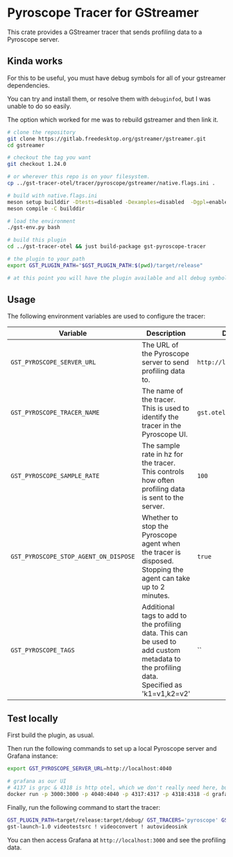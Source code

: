 # Pyroscope Tracer for GStreamer

This crate provides a GStreamer tracer that sends profiling data to a Pyroscope server.

## Kinda works

For this to be useful, you must have debug symbols for all of your gstreamer dependencies.

You can try and install them, or resolve them with `debuginfod`, but I was unable to do so easily.

The option which worked for me was to rebuild gstreamer and then link it.

```bash
# clone the repository
git clone https://gitlab.freedesktop.org/gstreamer/gstreamer.git
cd gstreamer

# checkout the tag you want
git checkout 1.24.0

# or wherever this repo is on your filesystem.
cp ../gst-tracer-otel/tracer/pyroscope/gstreamer/native.flags.ini .

# build with native.flags.ini
meson setup builddir -Dtests=disabled -Dexamples=disabled  -Dgpl=enabled --buildtype=debugoptimized -Dstrip=false --native-file native.flags.ini
meson compile -C builddir

# load the environment
./gst-env.py bash

# build this plugin
cd ../gst-tracer-otel && just build-package gst-pyroscope-tracer

# the plugin to your path
export GST_PLUGIN_PATH="$GST_PLUGIN_PATH:$(pwd)/target/release"

# at this point you will have the plugin available and all debug symbols in gstreamer.
```

## Usage

The following environment variables are used to configure the tracer:

| Variable                              | Description                                                                                                                             | Default                 |
| ------------------------------------- | --------------------------------------------------------------------------------------------------------------------------------------- | ----------------------- |
| `GST_PYROSCOPE_SERVER_URL`            | The URL of the Pyroscope server to send profiling data to.                                                                              | `http://localhost:4040` |
| `GST_PYROSCOPE_TRACER_NAME`           | The name of the tracer. This is used to identify the tracer in the Pyroscope UI.                                                        | `gst.otel`              |
| `GST_PYROSCOPE_SAMPLE_RATE`           | The sample rate in hz for the tracer. This controls how often profiling data is sent to the server.                                     | `100`                   |
| `GST_PYROSCOPE_STOP_AGENT_ON_DISPOSE` | Whether to stop the Pyroscope agent when the tracer is disposed. Stopping the agent can take up to 2 minutes.                           | `true`                  |
| `GST_PYROSCOPE_TAGS`                  | Additional tags to add to the profiling data. This can be used to add custom metadata to the profiling data. Specified as 'k1=v1,k2=v2' | ``                      |

## Test locally

First build the plugin, as usual.

Then run the following commands to set up a local Pyroscope server and Grafana instance:

```bash
export GST_PYROSCOPE_SERVER_URL=http://localhost:4040

# grafana as our UI
# 4137 is grpc & 4318 is http otel, which we don't really need here, but kept for consistency
docker run -p 3000:3000 -p 4040:4040 -p 4317:4317 -p 4318:4318 -d grafana/otel-lgtm
```

Finally, run the following command to start the tracer:

```bash
GST_PLUGIN_PATH=target/release:target/debug/ GST_TRACERS='pyroscope' GST_DEBUG=GST_TRACER:5,pyroscope:6 \
gst-launch-1.0 videotestsrc ! videoconvert ! autovideosink
```

You can then access Grafana at `http://localhost:3000` and see the profiling data.
